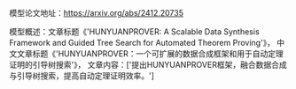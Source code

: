 模型论文地址：https://arxiv.org/abs/2412.20735

模型概述：文章标题《'HUNYUANPROVER: A Scalable Data Synthesis Framework and Guided Tree Search for Automated Theorem Proving'》，
中文文章标题《'HUNYUANPROVER：一个可扩展的数据合成框架和用于自动定理证明的引导树搜索'》，
文章内容：['提出HUNYUANPROVER框架，融合数据合成与引导树搜索，提高自动定理证明效率。']
